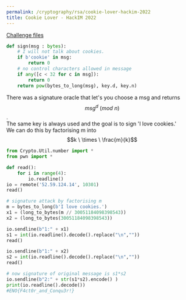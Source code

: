 ```yaml
---
permalink: /cryptography/rsa/cookie-lover-hackim-2022
title: Cookie Lover - HackIM 2022
---
```



[Challenge files](https://github.com/Connor-McCartney/CTF_Files/tree/main/2022/HackIM/cookie_lover)

```python
def sign(msg : bytes):
    # I will not talk about cookies.
    if b'cookie' in msg:
        return 0
    # no control characters allowed in message
    if any([c < 32 for c in msg]):
        return 0
    return pow(bytes_to_long(msg), key.d, key.n)
```

There was a signature oracle that let's you choose a msg and returns $$msg^d \ (mod \ n)$$. <br>
The same key is always used and the goal is to sign 'I love cookies.' <br>
We can do this by factorising m into $$k \ \times \ \frac{m}{k}$$



```python
from Crypto.Util.number import *
from pwn import *

def read():
    for i in range(4):
        io.readline()
io = remote('52.59.124.14', 10301) 
read()

# signature attack by factorising m
m = bytes_to_long(b'I love cookies.')
x1 = (long_to_bytes(m // 30051184098398543))
x2 = (long_to_bytes(30051184098398543))

io.sendline(b"1:" + x1)
s1 = int(io.readline().decode().replace("\n",""))
read()

io.sendline(b"1:" + x2)
s2 = int(io.readline().decode().replace("\n",""))
read()

# now signature of original message is s1*s2
io.sendline(b"2:" + str(s1*s2).encode() )
print(io.readline().decode())
#ENO{F4ct0r_and_Conqu3r!}
```
